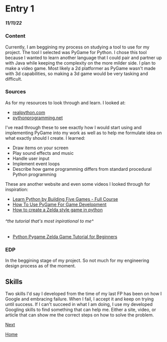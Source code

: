 # Entry 1
##### 11/11/22

### Content

Currently, I am beggining my process on studying a tool to use for my project. The tool I selected was PyGame for Python. I chose this tool because I wanted to learn another language that I could pair and partner up with Java while keeping the complexity on the more milder side. I plan to make a video game. Most likely a 2d platformer as PyGame wasn't made with 3d capabilities, so making a 3d game would be very tasking and difficult. 

### Sources

As for my resources to look through and learn. I looked at:
- [realpython.com](https://realpython.com/pygame-a-primer/) 
- [pythonprogramming.net](https://pythonprogramming.net/pygame-python-3-part-1-intro/)

I've read through these to see exactly how I would start using and implementing PyGame into my work as well as to help me formulate idea on what exactly should I create. I learned: 

- Draw items on your screen
- Play sound effects and music
- Handle user input
- Implement event loops
- Describe how game programming differs from standard procedural Python programming

These are another website and even some videos I looked through for inspiration:

- [Learn Python by Building Five Games - Full Course](https://www.youtube.com/watch?v=XGf2GcyHPhc)
- [How To Use PyGame For Game Development](https://www.activestate.com/blog/how-to-use-pygame-for-game-development/)
- [How to create a Zelda style game in python](https://www.youtube.com/watch?v=cwWi05Icpw0)  
###### ^the tutorial that's most inpirational to me^
- [Python Pygame Zelda Game Tutorial for Beginners](https://www.youtube.com/watch?v=iRrMsxQCiJg)

### EDP

In the beggining stage of my project. So not much for my engineering design process as of the moment.

## Skills

Two skills I'd say I developed from the time of my last FP has been on how I Google and embracing failure.
When I fail, I accept it and keep on trying until success. If I can't succeed in what I am doing, I use my developed Googling skills to find something that can help me. Either a site, video, or article that can show me the correct steps on how to solve the problem.

[Next](entry02.md)

[Home](../README.md)

